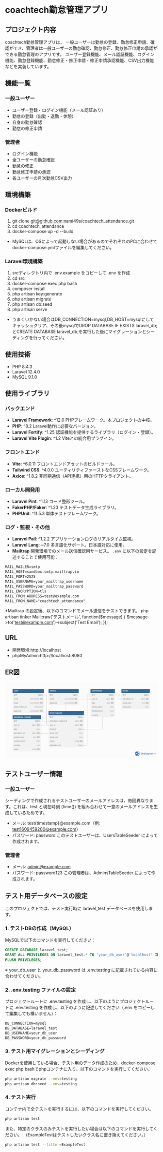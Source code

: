 # coachtech勤怠管理アプリ

## プロジェクト内容
coachtech勤怠管理アプリは、
一般ユーザーは勤怠の登録、勤怠修正申請、確認ができ、管理者は一般ユーザーの勤怠確認、勤怠修正、勤怠修正申請の承認ができる勤怠管理のアプリです。
ユーザー登録機能、メール認証機能、ログイン機能、勤怠登録機能、勤怠修正・修正申請・修正申請承認機能、CSV出力機能などを実装しています。

## 機能一覧
### 一般ユーザー
- ユーザー登録・ログイン機能（メール認証あり）
- 勤怠の登録（出勤・退勤・休憩）
- 自身の勤怠確認
- 勤怠の修正申請
### 管理者
- ログイン機能
- 全ユーザーの勤怠確認
- 勤怠の修正
- 勤怠修正申請の承認
- 各ユーザーの月次勤怠CSV出力

## 環境構築
### Dockerビルド
1. git clone git@github.com:nami49s/coachtech_attendance.git
2. cd coachtech_attendance
3. docker-compose up -d --build
* MySQLは、OSによって起動しない場合があるのでそれぞれのPCに合わせてdocker-compose.ymlファイルを編集してください。

### Laravel環境構築
1. srcディレクトリ内で .env.example をコピーして .env を作成
2. cd src
3. docker-compose exec php bash
4. composer install
5. php artisan key:generate
6. php artisan migrate
7. php artisan db:seed
8. php artisan serve
* うまくいかない場合はDB_CONNECTION=mysql,DB_HOST=mysqlにしてキャッシュクリア、その後mysqlでDROP DATABASE IF EXISTS laravel_db;とCREATE DATABASE laravel_db;を実行した後にマイグレーションとシーディングを行ってください。

## 使用技術
* PHP 8.4.3
* Laravel 12.4.0
* MySQL 9.1.0

## 使用ライブラリ

### バックエンド
- **Laravel Framework**: ^12.0
  PHPフレームワーク。本プロジェクトの中核。
- **PHP**: ^8.2
  Laravel動作に必要なバージョン。
- **Laravel Fortify**: ^1.25
  認証機能を提供するライブラリ（ログイン・登録）。
- **Laravel Vite Plugin**: ^1.2
  Viteとの統合用プラグイン。

### フロントエンド
- **Vite**: ^6.0.11
  フロントエンドアセットのビルドツール。
- **Tailwind CSS**: ^4.0.0
  ユーティリティファーストなCSSフレームワーク。
- **Axios**: ^1.8.2
  非同期通信（API連携）用のHTTPクライアント。

### ローカル開発用
- **Laravel Pint**: ^1.13
  コード整形ツール。
- **FakerPHP/Faker**: ^1.23
  テストデータ生成ライブラリ。
- **PHPUnit**: ^11.5.3
  単体テストフレームワーク。

### ログ・監視・その他
- **Laravel Pail**: ^1.2.2
  アプリケーションログのリアルタイム監視。
- **Laravel Lang**: ~7.0
  多言語化サポート。日本語対応に使用。
- **Mailtrap**
  開発環境でのメール送信確認用サービス。
  `.env` に以下の設定を記述することで使用可能：
```dotenv
MAIL_MAILER=smtp
MAIL_HOST=sandbox.smtp.mailtrap.io
MAIL_PORT=2525
MAIL_USERNAME=your_mailtrap_username
MAIL_PASSWORD=your_mailtrap_password
MAIL_ENCRYPTION=tls
MAIL_FROM_ADDRESS=test@example.com
MAIL_FROM_NAME="coachtech_attendance"
```

*Mailtrap の設定後、以下のコマンドでメール送信をテストできます。 php artisan tinker Mail::raw('テストメール', function($message) { $message->to('test@example.com')->subject('Test Email'); });


## URL
* 開発環境:http://localhost
* phpMyAdmin:http://localhost:8080

## ER図　　
![ER図](src/public/images/attendance.png)

## テストユーザー情報
### 一般ユーザー
シーディングで作成されるテストユーザーのメールアドレスは、毎回異なります。これは、test と現在時刻 (time()) を組み合わせて一意のメールアドレスを生成しているためです。
* メール: test{timestamp}@example.com（例: test1609459200@example.com）
* パスワード: password
このテストユーザーは、UsersTableSeeder によって作成されます。
### 管理者
* メール: admin@example.com
* パスワード: password123
この管理者は、AdminsTableSeeder によって作成されます。

## テスト用データベースの設定
このプロジェクトでは、テスト実行時に laravel_test データベースを使用します。
### 1. テストDBの作成（MySQL）
MySQLで以下のコマンドを実行してください：
```sql
CREATE DATABASE laravel_test;
GRANT ALL PRIVILEGES ON laravel_test.* TO 'your_db_user'@'localhost' IDENTIFIED BY 'your_db_password';
FLUSH PRIVILEGES;
```
※ your_db_user と your_db_password は .env.testing に記載されている内容に合わせてください。
### 2. .env.testing ファイルの設定
プロジェクトルートに .env.testing を作成し、以下のようにプロジェクトルートに .env.testing を作成し、以下のように記述してください（.env をコピーして編集しても構いません）：
```env
DB_CONNECTION=mysql
DB_DATABASE=laravel_test
DB_USERNAME=your_db_user
DB_PASSWORD=your_db_password
```
### 3. テスト用マイグレーションとシーディング
Dockerを使用している場合、テスト用のデータ作成のため、docker-compose exec php bashでphpコンテナに入り、以下のコマンドを実行してください。
```bash
php artisan migrate --env=testing
php artisan db:seed --env=testing
```
### 4. テスト実行
コンテナ内で全テストを実行するには、以下のコマンドを実行してください。
```bash
php artisan test
```
また、特定のクラスのみテストを実行したい場合は以下のコマンドを実行してください。
（ExampleTestはテストしたいクラス名に置き換えてください。）
```bash
php artisan test --filter=ExampleTest
```


